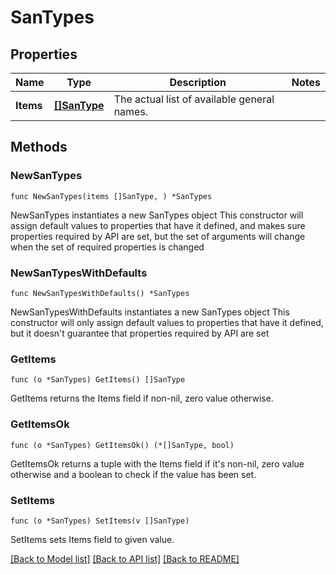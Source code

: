 # SanTypes

## Properties

Name | Type | Description | Notes
------------ | ------------- | ------------- | -------------
**Items** | [**[]SanType**](SanType.md) | The actual list of available general names. | 

## Methods

### NewSanTypes

`func NewSanTypes(items []SanType, ) *SanTypes`

NewSanTypes instantiates a new SanTypes object
This constructor will assign default values to properties that have it defined,
and makes sure properties required by API are set, but the set of arguments
will change when the set of required properties is changed

### NewSanTypesWithDefaults

`func NewSanTypesWithDefaults() *SanTypes`

NewSanTypesWithDefaults instantiates a new SanTypes object
This constructor will only assign default values to properties that have it defined,
but it doesn't guarantee that properties required by API are set

### GetItems

`func (o *SanTypes) GetItems() []SanType`

GetItems returns the Items field if non-nil, zero value otherwise.

### GetItemsOk

`func (o *SanTypes) GetItemsOk() (*[]SanType, bool)`

GetItemsOk returns a tuple with the Items field if it's non-nil, zero value otherwise
and a boolean to check if the value has been set.

### SetItems

`func (o *SanTypes) SetItems(v []SanType)`

SetItems sets Items field to given value.



[[Back to Model list]](../README.md#documentation-for-models) [[Back to API list]](../README.md#documentation-for-api-endpoints) [[Back to README]](../README.md)


